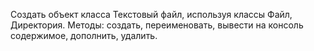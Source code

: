 Создать объект класса Текстовый файл, используя классы Файл, Директория. Методы: создать, переименовать,
        вывести на консоль содержимое, дополнить, удалить.
